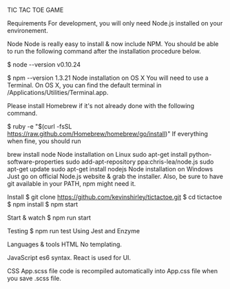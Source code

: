 TIC TAC TOE GAME

Requirements
For development, you will only need Node.js installed on your environement.

Node
Node is really easy to install & now include NPM. You should be able to run the following command after the installation procedure below.

$ node --version
v0.10.24

$ npm --version
1.3.21
Node installation on OS X
You will need to use a Terminal. On OS X, you can find the default terminal in /Applications/Utilities/Terminal.app.

Please install Homebrew if it's not already done with the following command.

$ ruby -e "$(curl -fsSL https://raw.github.com/Homebrew/homebrew/go/install)"
If everything when fine, you should run

brew install node
Node installation on Linux
sudo apt-get install python-software-properties
sudo add-apt-repository ppa:chris-lea/node.js
sudo apt-get update
sudo apt-get install nodejs
Node installation on Windows
Just go on official Node.js website & grab the installer. Also, be sure to have git available in your PATH, npm might need it.

Install
$ git clone https://github.com/kevinshirley/tictactoe.git
$ cd tictactoe
$ npm install
$ npm start

Start & watch
$ npm run start

Testing
$ npm run test
Using Jest and Enzyme

Languages & tools
HTML
No templating.

JavaScript
es6 syntax.
React is used for UI.

CSS
App.scss file code is recompiled automatically into App.css file when you save .scss file.
